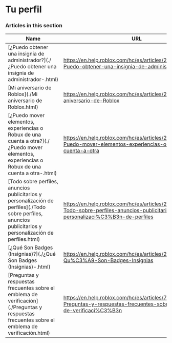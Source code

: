 # Tu perfil  
### Articles in this section
Name|URL
-|-
[¿Puedo obtener una insignia de administrador?](./¿Puedo obtener una insignia de administrador-.html) |https://en.help.roblox.com/hc/es/articles/203312360--Puedo-obtener-una-insignia-de-administrador
[Mi aniversario de Roblox](./Mi aniversario de Roblox.html) |https://en.help.roblox.com/hc/es/articles/203313060-Mi-aniversario-de-Roblox
[¿Puedo mover elementos, experiencias o Robux de una cuenta a otra?](./¿Puedo mover elementos, experiencias o Robux de una cuenta a otra-.html) |https://en.help.roblox.com/hc/es/articles/203313090--Puedo-mover-elementos-experiencias-o-Robux-de-una-cuenta-a-otra
[Todo sobre perfiles, anuncios publicitarios y personalización de perfiles](./Todo sobre perfiles, anuncios publicitarios y personalización de perfiles.html) |https://en.help.roblox.com/hc/es/articles/203313660-Todo-sobre-perfiles-anuncios-publicitarios-y-personalizaci%C3%B3n-de-perfiles
[¿Qué Son Badges (Insignias)?](./¿Qué Son Badges (Insignias)-.html) |https://en.help.roblox.com/hc/es/articles/203313620--Qu%C3%A9-Son-Badges-Insignias
[Preguntas y respuestas frecuentes sobre el emblema de verificación](./Preguntas y respuestas frecuentes sobre el emblema de verificación.html) |https://en.help.roblox.com/hc/es/articles/7997207259156-Preguntas-y-respuestas-frecuentes-sobre-el-emblema-de-verificaci%C3%B3n